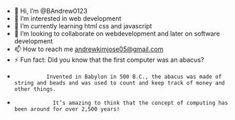 - 👋 Hi, I’m @BAndrew0123
- 👀 I’m interested in web development
- 🌱 I’m currently learning html css and javascript
- 💞️ I’m looking to collaborate on webdevelopment and later on software development
- 📫 How to reach me  andrewkimjose05@gmail.com
- ⚡ Fun fact: Did you know that the first computer was an abacus?
-               Invented in Babylon in 500 B.C., the abacus was made of string and beads and was used to count and keep track of money and other things.
-                 It’s amazing to think that the concept of computing has been around for over 2,500 years!

<!---
BAndrew0123/BAndrew0123 is a ✨ special ✨ repository because its `README.md` (this file) appears on your GitHub profile.
You can click the Preview link to take a look at your changes.
--->
